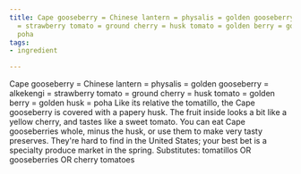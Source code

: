 ```yaml
---
title: Cape gooseberry = Chinese lantern = physalis = golden gooseberry = alkekengi
  = strawberry tomato = ground cherry = husk tomato = golden berry = golden husk =
  poha
tags:
- ingredient

---
```

Cape gooseberry = Chinese lantern = physalis = golden gooseberry = alkekengi = strawberry tomato = ground cherry = husk tomato = golden berry = golden husk = poha Like its relative the tomatillo, the Cape gooseberry is covered with a papery husk. The fruit inside looks a bit like a yellow cherry, and tastes like a sweet tomato. You can eat Cape gooseberries whole, minus the husk, or use them to make very tasty preserves. They're hard to find in the United States; your best bet is a specialty produce market in the spring. Substitutes: tomatillos OR gooseberries OR cherry tomatoes
